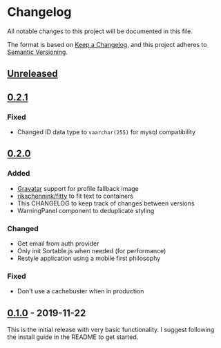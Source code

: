 # Changelog
All notable changes to this project will be documented in this file.

The format is based on [Keep a Changelog](https://keepachangelog.com/en/1.0.0/),
and this project adheres to [Semantic Versioning](https://semver.org/spec/v2.0.0.html).

## [Unreleased]

## [0.2.1]
### Fixed
- Changed ID data type to `vaarchar(255)` for mysql compatibility

## [0.2.0]
### Added
- [Gravatar](https://en.gravatar.com/) support for profile fallback image
- [rikschennink/fitty](https://github.com/rikschennink/fitty) to fit text to containers
- This CHANGELOG to keep track of changes between versions
- WarningPanel component to deduplicate styling

### Changed
- Get email from auth provider
- Only init Sortable.js when needed (for performance)
- Restyle application using a mobile first philosophy

### Fixed
- Don't use a cachebuster when in production

## [0.1.0] - 2019-11-22
This is the initial release with very basic functionality.
I suggest following the install guide in the README to get started.

[Unreleased]: https://github.com/benjamesfleming/gotasks/compare/v0.2.1...HEAD
[0.2.1]: https://github.com/benjamesfleming/gotasks/releases/tag/v0.2.1
[0.2.0]: https://github.com/benjamesfleming/gotasks/releases/tag/v0.2.0
[0.1.0]: https://github.com/benjamesfleming/gotasks/releases/tag/v0.1.0